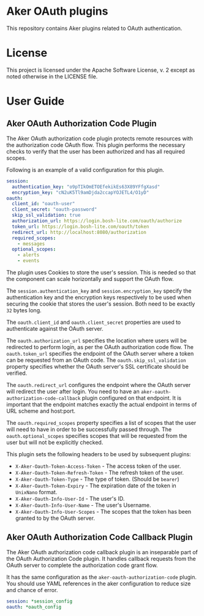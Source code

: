 # Aker OAuth plugins

This repository contains Aker plugins related to OAuth authentication.

# License

This project is licensed under the Apache Software License, v. 2 except as noted otherwise in the LICENSE file.

# User Guide

## Aker OAuth Authorization Code Plugin

The Aker OAuth authorization code plugin protects remote resources with the authorization code OAuth flow. This plugin performs the necessary checks to verify that the user has been authorized and has all required scopes.

Following is an example of a valid configuration for this plugin.

```yaml
session:
  authentication_key: "o9pTIkOmETOEfekikEs63X89YFfgXasd"
  encryption_key: "cN2uK5Tl9amDjda2ccapYOJETL4/O1yD"
oauth:
  client_id: "oauth-user"
  client_secret: "oauth-password"
  skip_ssl_validation: true
  authorization_url: https://login.bosh-lite.com/oauth/authorize
  token_url: https://login.bosh-lite.com/oauth/token
  redirect_url: http://localhost:8080/authorization
  required_scopes:
    - messages
  optional_scopes:
    - alerts
    - events
```

The plugin uses Cookies to store the user's session. This is needed so that the component can scale horizontally and support the OAuth flow.

The `session.authentication_key` and `session.encryption_key` specify the authentication key and the encryption keys respectively to be used when securing the cookie that stores the user's session. Both need to be exactly `32` bytes long.

The `oauth.client_id` and `oauth.client_secret` properties are used to authenticate against the OAuth server.

The `oauth.authorization_url` specifies the location where users will be redirected to perform login, as per the OAuth authorization code flow. The `oauth.token_url` specifies the endpoint of the OAuth server where a token can be requested from an OAuth code. The `oauth.skip_ssl_validation` property specifies whether the OAuth server's SSL certificate should be verified.

The `oauth.redirect_url` configures the endpoint where the OAuth server will redirect the user after login. You need to have an `aker-oauth-authorization-code-callback` plugin configured on that endpoint. It is important that the endpoint matches exactly the actual endpoint in terms of URL scheme and host:port.

The `oauth.required_scopes` property specifies a list of scopes that the user will need to have in order to be successfully passed through. The `oauth.optional_scopes` specifies scopes that will be requested from the user but will not be explicitly checked.

This plugin sets the following headers to be used by subsequent plugins:

* `X-Aker-Oauth-Token-Access-Token` - The access token of the user.
* `X-Aker-Oauth-Token-Refresh-Token` - The refresh token of the user.
* `X-Aker-Oauth-Token-Type` - The type of token. (Should be `bearer`)
* `X-Aker-Oauth-Token-Expiry` - The expiration date of the token in `UnixNano` format.
* `X-Aker-Oauth-Info-User-Id` - The user's ID.
* `X-Aker-Oauth-Info-User-Name` - The user's Username.
* `X-Aker-Oauth-Info-User-Scopes` - The scopes that the token has been granted to by the OAuth server.


## Aker OAuth Authorization Code Callback Plugin

The Aker OAuth authorization code callback plugin is an inseparable part of the OAuth Authorization Code plugin. It handles callback requests from the OAuth server to complete the authorization code grant flow.

It has the same configuration as the `aker-oauth-authorization-code` plugin. You should use YAML references in the aker configuration to reduce size and chance of error.

```yaml
session: *session_config
oauth: *oauth_config
```
